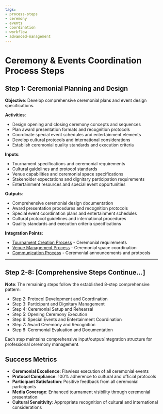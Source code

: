 ```yaml
---
tags:
- process-steps
- ceremony
- events
- coordination
- workflow
- advanced-management
---
```


# Ceremony & Events Coordination Process Steps

## Step 1: Ceremonial Planning and Design

**Objective**: Develop comprehensive ceremonial plans and event design specifications.

**Activities**:

- Design opening and closing ceremony concepts and sequences
- Plan award presentation formats and recognition protocols
- Coordinate special event schedules and entertainment elements
- Develop cultural protocols and international considerations
- Establish ceremonial quality standards and execution criteria

**Inputs**:

- Tournament specifications and ceremonial requirements
- Cultural guidelines and protocol standards
- Venue capabilities and ceremonial space specifications
- Stakeholder expectations and dignitary participation requirements
- Entertainment resources and special event opportunities

**Outputs**:

- Comprehensive ceremonial design documentation
- Award presentation procedures and recognition protocols
- Special event coordination plans and entertainment schedules
- Cultural protocol guidelines and international procedures
- Quality standards and execution criteria specifications

**Integration Points**:

- [Tournament Creation Process](../tournament_creation/README.md) - Ceremonial requirements
- [Venue Management Process](../venue_logistics_management/README.md) - Ceremonial space coordination
- [Communication Process](../communication/README.md) - Ceremonial announcements and protocols

---

## Step 2-8: [Comprehensive Steps Continue...]

**Note**: The remaining steps follow the established 8-step comprehensive pattern:
- Step 2: Protocol Development and Coordination
- Step 3: Participant and Dignitary Management
- Step 4: Ceremonial Setup and Rehearsal
- Step 5: Opening Ceremony Execution
- Step 6: Special Events and Entertainment Coordination
- Step 7: Award Ceremony and Recognition
- Step 8: Ceremonial Evaluation and Documentation

Each step maintains comprehensive input/output/integration structure for professional ceremony management.

## Success Metrics

- **Ceremonial Excellence**: Flawless execution of all ceremonial events
- **Protocol Compliance**: 100% adherence to cultural and official protocols
- **Participant Satisfaction**: Positive feedback from all ceremonial participants
- **Media Coverage**: Enhanced tournament visibility through ceremonial presentation
- **Cultural Sensitivity**: Appropriate recognition of cultural and international considerations

